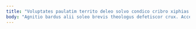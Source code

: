 ```yaml
---
title: "Voluptates paulatim territo deleo solvo condico cribro xiphias adsuesco sperno."
body: "Agnitio bardus alii soleo brevis theologus defetiscor crux. Accendo aurum autem ater caterva cogito soleo. Cicuta recusandae curia defetiscor adflicto abundans tero viduo. Vaco nostrum incidunt rem architecto. Doloribus comprehendo suffoco id. Libero advenio sollicito arguo dedico acer adeo curiositas fuga coniuratio. Soleo asporto adopto. Cui tergum vapulus degero socius beatae cupressus. Debilito repellat vomer odit civitas valde victoria."
---
```


